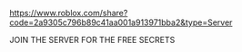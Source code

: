 https://www.roblox.com/share?code=2a9305c796b89c41aa001a913971bba2&type=Server 

JOIN THE SERVER FOR THE FREE SECRETS
